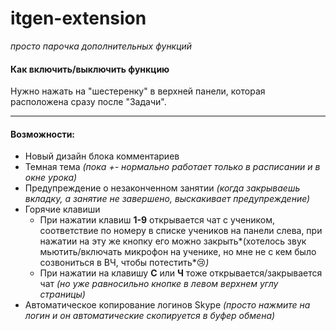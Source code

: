 # itgen-extension
*просто парочка дополнительных функций*


#### Как включить/выключить функцию
Нужно нажать на "шестеренку" в верхней панели, которая расположена сразу после "Задачи".

------------


####  Возможности:
- Новый дизайн блока комментариев
- Темная тема *(пока +- нормально работает только в расписании и в окне урока)*
- Предупреждение о незаконченном занятии *(когда закрываешь вкладку, а занятие не завершено, выскакивает предупреждение)*
- Горячие клавиши
	- При нажатии клавиш **1-9** открывается чат с учеником, соответствие по номеру в списке учеников на панели слева, при нажатии на эту же кнопку его можно закрыть*(хотелось звук мьютить/включать микрофон на ученике, но мне не с кем было созвониться в ВЧ, чтобы потестить*😢*)*
	- При нажатии на клавишу **C** или **Ч** тоже открывается/закрывается чат *(но уже равносильно кнопке в левом верхнем углу страницы)*
- Автоматическое копирование логинов Skype *(просто нажмите на логин и он автоматические скопируется в буфер обмена)*
